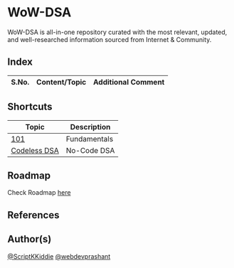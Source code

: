 # WoW-DSA

WoW-DSA is all-in-one repository curated with the most relevant, updated, and well-researched information sourced from Internet &amp; Community.

## Index

S.No. | Content/Topic | Additional Comment
--- | --- | ---

## Shortcuts

Topic | Description
--- | ---
[101](101/README.MD) | Fundamentals
[Codeless DSA](Codeless/README.MD) | No-Code DSA

## Roadmap

Check Roadmap [here](_Roadmap/README.MD)

## References

## Author(s)

[@ScriptKKiddie](https://github.com/ScriptKKiddie)
[@webdevprashant](https://github.com/webdevprashant)
